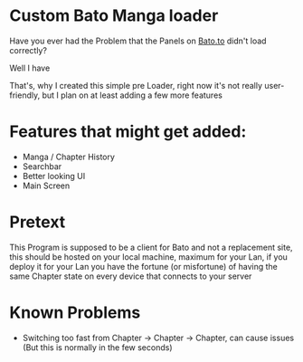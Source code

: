 # Custom Bato Manga loader

Have you ever had the Problem that the Panels on [Bato.to](https://bato.to) didn't load correctly? 

Well I have

That's, why I created this simple pre Loader, right now it's not really user-friendly, but I plan on at least adding 
a few more features

# Features that might get added:
- Manga / Chapter History
- Searchbar
- Better looking UI
- Main Screen

# Pretext

This Program is supposed to be a client for Bato and not a replacement site, this should be hosted on your local 
machine, maximum for your Lan, if you deploy it for your Lan you have the fortune (or misfortune) of having the same 
Chapter state on every device that connects to your server

# Known Problems
- Switching too fast from Chapter -> Chapter -> Chapter, can cause issues (But this is normally in the few seconds)